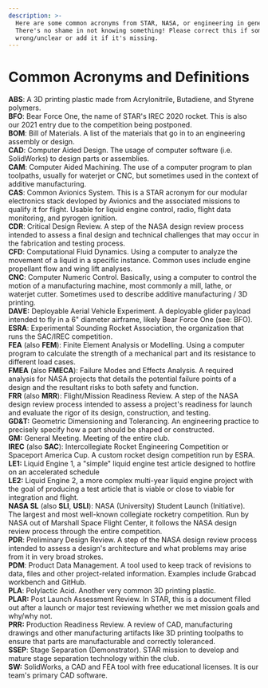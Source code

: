 ```yaml
---
description: >-
  Here are some common acronyms from STAR, NASA, or engineering in general.
  There's no shame in not knowing something! Please correct this if something is
  wrong/unclear or add it if it's missing.
---
```


# Common Acronyms and Definitions

**ABS**: A 3D printing plastic made from Acrylonitrile, Butadiene, and Styrene polymers.  
**BFO**: Bear Force One, the name of STAR's IREC 2020 rocket. This is also our 2021 entry due to the competition being postponed.  
**BOM**: Bill of Materials. A list of the materials that go in to an engineering assembly or design.  
**CAD**: Computer Aided Design. The usage of computer software \(i.e. SolidWorks\) to design parts or assemblies.  
**CAM**: Computer Aided Machining. The use of a computer program to plan toolpaths, usually for waterjet or CNC, but sometimes used in the context of additive manufacturing.  
**CAS**: Common Avionics System. This is a STAR acronym for our modular electronics stack devloped by Avionics and the associated missions to qualify it for flight. Usable for liquid engine control, radio, flight data monitoring, and pyrogen ignition.  
**CDR**: Critical Design Review. A step of the NASA design review process intended to assess a final design and technical challenges that may occur in the fabrication and testing process.  
**CFD**: Computational Fluid Dynamics. Using a computer to analyze the movement of a liquid in a specific instance. Common uses include engine propellant flow and wing lift analyses.  
**CNC**: Computer Numeric Control. Basically, using a computer to control the motion of a manufacturing machine, most commonly a mill, lathe, or waterjet cutter. Sometimes used to describe additive manufacturing / 3D printing.  
**DAVE:** Deployable Aerial Vehicle Experiment. A deployable glider payload intended to fly in a 6" diameter airframe, likely Bear Force One \(see: BFO\).  
**ESRA**: Experimental Sounding Rocket Association, the organization that runs the SAC/IREC competition.  
**FEA** \(also **FEM**\): Finite Element Analysis or Modelling. Using a computer program to calculate the strength of a mechanical part and its resistance to different load cases.  
**FMEA** \(also **FMECA**\): Failure Modes and Effects Analysis. A required analysis for NASA projects that details the potential failure points of a design and the resultant risks to both safety and function.  
**FRR** \(also **MRR**\): Flight/Mission Readiness Review. A step of the NASA design review process intended to assess a project's readiness for launch and evaluate the rigor of its design, construction, and testing.  
**GD&T:** Geometric Dimensioning and Tolerancing. An engineering practice to precisely specify how a part should be shaped or constructed.  
**GM:** General Meeting. Meeting of the entire club.  
**IREC** \(also **SAC**\): Intercollegiate Rocket Engineering Competition or Spaceport America Cup. A custom rocket design competition run by ESRA.  
**LE1:** Liquid Engine 1, a "simple" liquid engine test article designed to hotfire on an accelerated schedule  
**LE2:** Liquid Engine 2, a more complex multi-year liquid engine project with the goal of producing a test article that is viable or close to viable for integration and flight.  
**NASA SL** \(also **SLI**, **USLI**\): NASA \(University\) Student Launch \(Initiative\). The largest and most well-known collegiate rocketry competition. Run by NASA out of Marshall Space Flight Center, it follows the NASA design review process through the entire competition.  
**PDR**: Preliminary Design Review. A step of the NASA design review process intended to assess a design's architecture and what problems may arise from it in very broad strokes.  
**PDM**: Product Data Management. A tool used to keep track of revisions to data, files and other project-related information. Examples include Grabcad workbench and GitHub.  
**PLA**: Polylactic Acid. Another very common 3D printing plastic.  
**PLAR:** Post Launch Assessment Review. In STAR, this is a document filled out after a launch or major test reviewing whether we met mission goals and why/why not.  
**PRR:** Production Readiness Review. A review of CAD, manufacturing drawings and other manufacturing artifacts like 3D printing toolpaths to ensure that parts are manufacturable and correctly toleranced.  
**SSEP**: Stage Separation \(Demonstrator\). STAR mission to develop and mature stage separation technology within the club.  
**SW:** SolidWorks, a CAD and FEA tool with free educational licenses. It is our team's primary CAD software.

